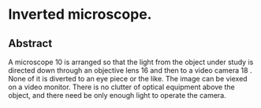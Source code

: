 # Inverted microscope.

## Abstract
A microscope 10 is arranged so that the light from the object under study is directed down through an objective lens 16 and then to a video camera 18 . None of it is diverted to an eye piece or the like. The image can be viexed on a video monitor. There is no clutter of optical equipment above the object, and there need be only enough light to operate the camera.
